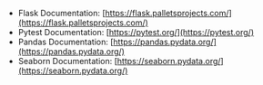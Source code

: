 - Flask Documentation: [https://flask.palletsprojects.com/](https://flask.palletsprojects.com/)
- Pytest Documentation: [https://pytest.org/](https://pytest.org/)
- Pandas Documentation: [https://pandas.pydata.org/](https://pandas.pydata.org/)
- Seaborn Documentation: [https://seaborn.pydata.org/](https://seaborn.pydata.org/)